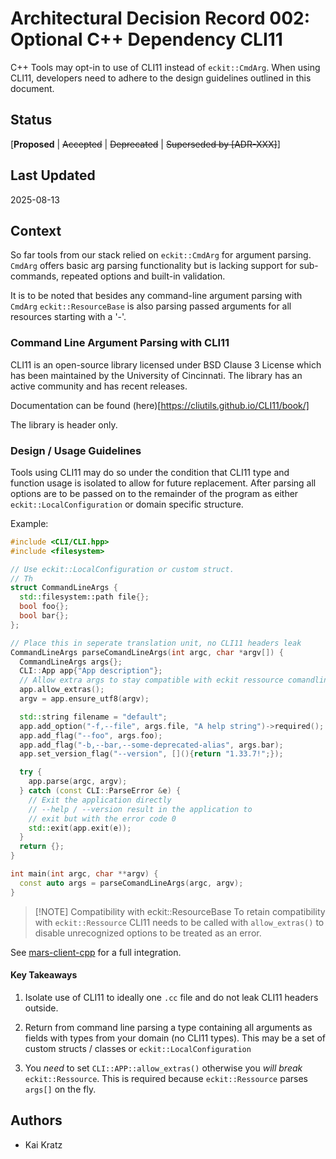 # Architectural Decision Record 002: Optional C++ Dependency CLI11 

C++ Tools may opt-in to use of CLI11 instead of `eckit::CmdArg`. When using
CLI11, developers need to adhere to the design guidelines outlined in this
document.

 ## Status

[**Proposed** | <s>Accepted</s> | <s>Deprecated</s> | <s>Superseded by [ADR-XXX]</s>]

## Last Updated

2025-08-13

## Context

So far tools from our stack relied on `eckit::CmdArg` for argument parsing.
`CmdArg` offers basic arg parsing functionality but is lacking support for
sub-commands, repeated options and built-in validation.

It is to be noted that besides any command-line argument parsing with `CmdArg`
`eckit::ResourceBase` is also parsing passed arguments for all resources
starting with a '-'.

### Command Line Argument Parsing with CLI11

CLI11 is an open-source library licensed under BSD Clause 3 License which has
been maintained by the University of Cincinnati. The library has an active
community and has recent releases. 

Documentation can be found (here)[https://cliutils.github.io/CLI11/book/]

The library is header only.

### Design / Usage Guidelines

Tools using CLI11 may do so under the condition that CLI11 type and function
usage is isolated to allow for future replacement. After parsing all options
are to be passed on to the remainder of the program as either
`eckit::LocalConfiguration` or domain specific structure.

Example:

```cpp
#include <CLI/CLI.hpp>
#include <filesystem>

// Use eckit::LocalConfiguration or custom struct.
// Th
struct CommandLineArgs {
  std::filesystem::path file{};
  bool foo{};
  bool bar{};
};

// Place this in seperate translation unit, no CLI11 headers leak
CommandLineArgs parseComandLineArgs(int argc, char *argv[]) {
  CommandLineArgs args{};
  CLI::App app{"App description"};
  // Allow extra args to stay compatible with eckit ressource comandline args
  app.allow_extras();
  argv = app.ensure_utf8(argv);

  std::string filename = "default";
  app.add_option("-f,--file", args.file, "A help string")->required();
  app.add_flag("--foo", args.foo);
  app.add_flag("-b,--bar,--some-deprecated-alias", args.bar);
  app.set_version_flag("--version", [](){return "1.33.7!";});

  try {
    app.parse(argc, argv);
  } catch (const CLI::ParseError &e) {
    // Exit the application directly
    // --help / --version result in the application to
    // exit but with the error code 0
    std::exit(app.exit(e));
  }
  return {};
}

int main(int argc, char **argv) {
  const auto args = parseComandLineArgs(argc, argv);
}
```

> [!NOTE] Compatibility with eckit::ResourceBase
> To retain compatibility with `eckit::Ressource` CLI11 needs to be called with
> `allow_extras()` to disable unrecognized options to be treated as an error. 

See [mars-client-cpp](https://github.com/ecmwf/mars-client-cpp) for a full integration.

#### Key Takeaways

1. Isolate use of CLI11 to ideally one `.cc` file and do not leak CLI11 headers
   outside.

2. Return from command line parsing a type containing all arguments as fields
   with types from your domain (no CLI11 types). This may be a set of custom
   structs / classes or `eckit::LocalConfiguration`

3. You _need_ to set `CLI::APP::allow_extras()` otherwise you _will break_
   `eckit::Ressource`. This is required because `eckit::Ressource` parses
   `args[]` on the fly.

## Authors

- Kai Kratz
